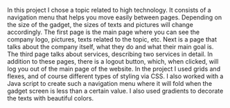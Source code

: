 In this project I chose a topic related to high technology. It consists of a navigation menu that helps you move easily between pages. 
Depending on the size of the gadget, the sizes of texts and pictures will change accordingly.
The first page is the main page where you can see the company logo, pictures, texts related to the topic, etc. 
Next is a page that talks about the company itself, what they do and what their main goal is. 
The third page talks about services, describing two services in detail. In addition to these pages, there is a logout button, which, when clicked, will log you out of the main page of the website.
In the project I used grids and flexes, and of course different types of styling via CSS.
I also worked with a Java script to create such a navigation menu where it will fold when the gadget screen is less than a certain value.
I also used gradients to decorate the texts with beautiful colors.
